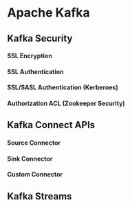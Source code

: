 # Apache Kafka

## Kafka Security 
#### SSL Encryption
#### SSL Authentication
#### SSL/SASL Authentication (Kerberoes)
#### Authorization ACL (Zookeeper Security)

## Kafka Connect APIs
#### Source Connector
#### Sink Connector
#### Custom Connector

## Kafka Streams
